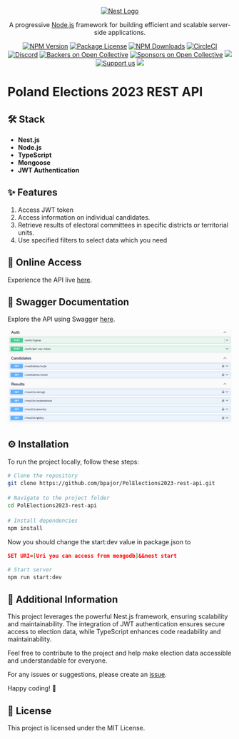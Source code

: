 <p align="center">
  <a href="https://nestjs.com/" target="blank"><img src="https://nestjs.com/img/logo-small.svg" width="120" alt="Nest Logo" /></a>
</p>

[circleci-image]: https://img.shields.io/circleci/build/github/nestjs/nest/master?token=abc123def456
[circleci-url]: https://circleci.com/gh/nestjs/nest

  <p align="center">A progressive <a href="https://nodejs.org" target="_blank">Node.js</a> framework for building efficient and scalable server-side applications.</p>
    <p align="center">
<a href="https://www.npmjs.com/~nestjscore" target="_blank"><img src="https://img.shields.io/npm/v/@nestjs/core.svg" alt="NPM Version" /></a>
<a href="https://www.npmjs.com/~nestjscore" target="_blank"><img src="https://img.shields.io/npm/l/@nestjs/core.svg" alt="Package License" /></a>
<a href="https://www.npmjs.com/~nestjscore" target="_blank"><img src="https://img.shields.io/npm/dm/@nestjs/common.svg" alt="NPM Downloads" /></a>
<a href="https://circleci.com/gh/nestjs/nest" target="_blank"><img src="https://img.shields.io/circleci/build/github/nestjs/nest/master" alt="CircleCI" /></a>
<a href="https://discord.gg/G7Qnnhy" target="_blank"><img src="https://img.shields.io/badge/discord-online-brightgreen.svg" alt="Discord"/></a>
<a href="https://opencollective.com/nest#backer" target="_blank"><img src="https://opencollective.com/nest/backers/badge.svg" alt="Backers on Open Collective" /></a>
<a href="https://opencollective.com/nest#sponsor" target="_blank"><img src="https://opencollective.com/nest/sponsors/badge.svg" alt="Sponsors on Open Collective" /></a>
  <a href="https://paypal.me/kamilmysliwiec" target="_blank"><img src="https://img.shields.io/badge/Donate-PayPal-ff3f59.svg"/></a>
    <a href="https://opencollective.com/nest#sponsor"  target="_blank"><img src="https://img.shields.io/badge/Support%20us-Open%20Collective-41B883.svg" alt="Support us"></a>
  <a href="https://twitter.com/nestframework" target="_blank"><img src="https://img.shields.io/twitter/follow/nestframework.svg?style=social&label=Follow"></a>
</p>

# Poland Elections 2023 REST API

## 🛠️ Stack
- **Nest.js**
- **Node.js**
- **TypeScript**
- **Mongoose**
- **JWT Authentication**

## ✨ Features
1. Access JWT token
2. Access information on individual candidates.
3. Retrieve results of electoral committees in specific districts or territorial units.
4. Use specified filters to select data which you need

## 🚀 Online Access
Experience the API live [here](https://pol-elections2023-rest-api-a30f3cfd5dd3.herokuapp.com).

## 📘 Swagger Documentation
Explore the API using Swagger [here](https://pol-elections2023-rest-api-a30f3cfd5dd3.herokuapp.com/api).

![Swagger Documentation Screenshot](image.png)

## ⚙️ Installation
To run the project locally, follow these steps:

```bash
# Clone the repository
git clone https://github.com/bpajor/PolElections2023-rest-api.git

# Navigate to the project folder
cd PolElections2023-rest-api

# Install dependencies
npm install

```

Now you should change the start:dev value in package.json to 
```json
SET URI=[Uri you can access from mongodb]&&nest start
```

```bash
# Start server
npm run start:dev
```

## 🌟 Additional Information
This project leverages the powerful Nest.js framework, ensuring scalability and maintainability. The integration of JWT authentication ensures secure access to election data, while TypeScript enhances code readability and maintainability.

Feel free to contribute to the project and help make election data accessible and understandable for everyone.

For any issues or suggestions, please create an [issue](#https://github.com/bpajor/PolElections2023-rest-api/issues).

Happy coding! 🚀

## 📜 License
This project is licensed under the MIT License.

